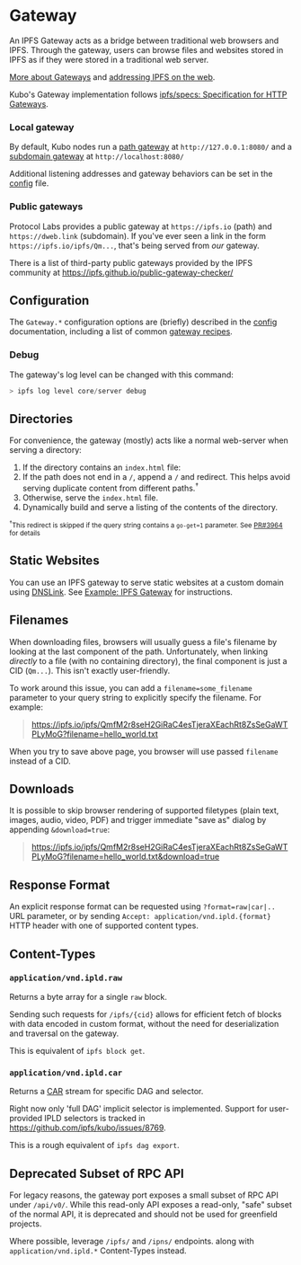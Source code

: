 # Gateway

An IPFS Gateway acts as a bridge between traditional web browsers and IPFS.
Through the gateway, users can browse files and websites stored in IPFS as if
they were stored in a traditional web server. 

[More about Gateways](https://docs.ipfs.tech/concepts/ipfs-gateway/) and [addressing IPFS on the web](https://docs.ipfs.tech/how-to/address-ipfs-on-web/).

Kubo's Gateway implementation follows [ipfs/specs: Specification for HTTP Gateways](https://github.com/ipfs/specs/tree/main/http-gateways#readme).

### Local gateway

By default, Kubo nodes run
a [path gateway](https://docs.ipfs.tech/how-to/address-ipfs-on-web/#path-gateway) at `http://127.0.0.1:8080/`
and a [subdomain gateway](https://docs.ipfs.tech/how-to/address-ipfs-on-web/#subdomain-gateway) at `http://localhost:8080/`

Additional listening addresses and gateway behaviors can be set in the [config](#configuration) file.

### Public gateways

Protocol Labs provides a public gateway at `https://ipfs.io` (path) and `https://dweb.link` (subdomain).
If you've ever seen a link in the form `https://ipfs.io/ipfs/Qm...`, that's being served from *our* gateway.

There is a list of third-party public gateways provided by the IPFS community at https://ipfs.github.io/public-gateway-checker/

## Configuration

The `Gateway.*` configuration options are (briefly) described in the
[config](https://github.com/ipfs/kubo/blob/master/docs/config.md#gateway)
documentation, including a list of common [gateway recipes](https://github.com/ipfs/kubo/blob/master/docs/config.md#gateway-recipes).

### Debug
The gateway's log level can be changed with this command:
```go
> ipfs log level core/server debug
```

## Directories

For convenience, the gateway (mostly) acts like a normal web-server when serving
a directory:

1. If the directory contains an `index.html` file:
  1. If the path does not end in a `/`, append a `/` and redirect. This helps
     avoid serving duplicate content from different paths.<sup>&dagger;</sup>
  2. Otherwise, serve the `index.html` file.
2. Dynamically build and serve a listing of the contents of the directory.

<sub><sup>&dagger;</sup>This redirect is skipped if the query string contains a
`go-get=1` parameter. See [PR#3964](https://github.com/ipfs/kubo/pull/3963)
for details</sub>

## Static Websites

You can use an IPFS gateway to serve static websites at a custom domain using
[DNSLink](https://docs.ipfs.tech/concepts/glossary/#dnslink). See [Example: IPFS
Gateway](https://dnslink.dev/#example-ipfs-gateway) for instructions.

## Filenames

When downloading files, browsers will usually guess a file's filename by looking
at the last component of the path. Unfortunately, when linking *directly* to a
file (with no containing directory), the final component is just a CID
(`Qm...`). This isn't exactly user-friendly.

To work around this issue, you can add a `filename=some_filename` parameter to
your query string to explicitly specify the filename. For example:

> https://ipfs.io/ipfs/QmfM2r8seH2GiRaC4esTjeraXEachRt8ZsSeGaWTPLyMoG?filename=hello_world.txt

When you try to save above page, you browser will use passed `filename` instead of a CID.

## Downloads

It is possible to skip browser rendering of supported filetypes (plain text,
images, audio, video, PDF) and trigger immediate "save as" dialog by appending
`&download=true`:

> https://ipfs.io/ipfs/QmfM2r8seH2GiRaC4esTjeraXEachRt8ZsSeGaWTPLyMoG?filename=hello_world.txt&download=true

## Response Format

An explicit response format can be requested using `?format=raw|car|..` URL parameter,
or by sending `Accept: application/vnd.ipld.{format}` HTTP header with one of supported content types.

## Content-Types

### `application/vnd.ipld.raw`

Returns a byte array for a single `raw` block.

Sending such requests for `/ipfs/{cid}` allows for efficient fetch of blocks with data
encoded in custom format, without the need for deserialization and traversal on the gateway.

This is equivalent of `ipfs block get`.

### `application/vnd.ipld.car`

Returns a [CAR](https://ipld.io/specs/transport/car/) stream for specific DAG and selector.

Right now only 'full DAG' implicit selector is implemented.
Support for user-provided IPLD selectors is tracked in https://github.com/ipfs/kubo/issues/8769.

This is a rough equivalent of `ipfs dag export`.

## Deprecated Subset of RPC API

For legacy reasons, the gateway port exposes a small subset of RPC API under `/api/v0/`.
While this read-only API exposes a read-only, "safe" subset of the normal API,
it is deprecated and should not be used for greenfield projects.

Where possible, leverage `/ipfs/` and `/ipns/` endpoints.
along with `application/vnd.ipld.*` Content-Types instead.
